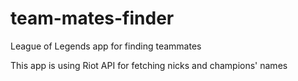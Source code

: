 # team-mates-finder
League of Legends app for finding teammates

This app is using Riot API for fetching nicks and champions' names

